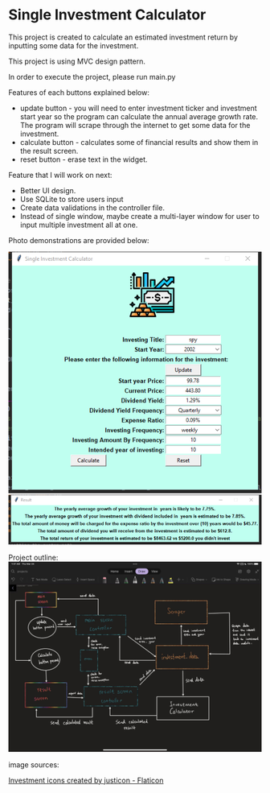 # Single Investment Calculator

This project is created to calculate an estimated investment return by inputting some data for the investment.

This project is using MVC design pattern.

In order to execute the project, please run main.py

Features of each buttons explained below:

* update button - you will need to enter investment ticker and investment start year so the program can calculate the
  annual average growth rate. The program will scrape through the internet to get some data for the investment.
* calculate button - calculates some of financial results and show them in the result screen.
* reset button - erase text in the widget.

Feature that I will work on next: <br/>

* Better UI design.
* Use SQLite to store users input
* Create data validations in the controller file.
* Instead of single window, maybe create a multi-layer window for user to input multiple investment all at one.

Photo demonstrations are provided below:

![project_outline](view/images/main_screen_demo.png)
![project_outline](view/images/result_screen_demo.png)

Project outline:
![project_outline](view/images/outline.png)

image sources:

<a href="https://www.flaticon.com/free-icons/investment" title="investment icons">Investment icons created by justicon -
Flaticon</a>